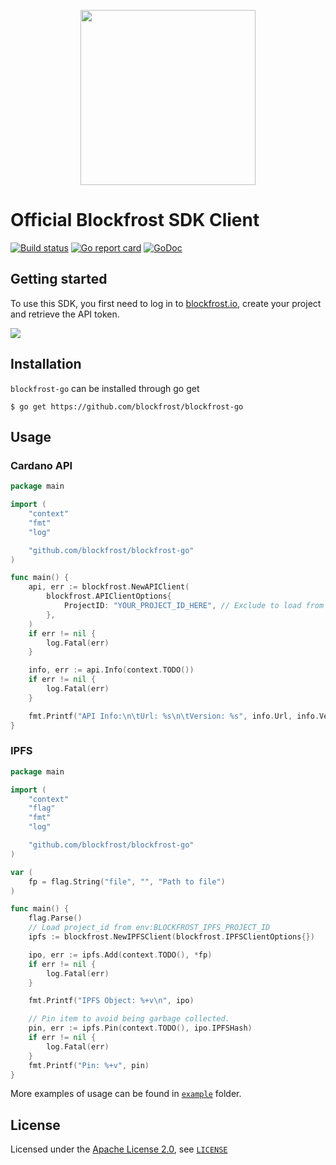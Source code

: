 <p align="center">
  <a href="https://blockfrost.io" target="_blank" align="center">
    <img src="https://blockfrost.io/images/logo.svg" width="280">
  </a>
  <br />
</p>

# Official Blockfrost SDK Client

[![Build status](https://github.com/blockfrost/blockfrost-go/actions/workflows/test.yml/badge.svg?branch=staging)](https://github.com/blockfrost/blockfrost-go/actions/workflows/test.yml)
[![Go report card](https://goreportcard.com/badge/github.com/blockfrost/blockfrost-go)](https://goreportcard.com/report/github.com/blockfrost/blockfrost-go)
[![GoDoc](https://godoc.org/github.com/blockfrost/blockfrost-go?status.svg)](https://godoc.org/github.com/blockfrost/blockfrost-go)

## Getting started

To use this SDK, you first need to log in to [blockfrost.io](https://blockfrost.io), create your project and retrieve the API token.

<img src="https://i.imgur.com/smY12ro.png">

<br/>

## Installation

`blockfrost-go` can be installed through go get

```console
$ go get https://github.com/blockfrost/blockfrost-go
```

## Usage

### Cardano API
```go
package main

import (
	"context"
	"fmt"
	"log"

	"github.com/blockfrost/blockfrost-go"
)

func main() {
	api, err := blockfrost.NewAPIClient(
		blockfrost.APIClientOptions{
            ProjectID: "YOUR_PROJECT_ID_HERE", // Exclude to load from env:BLOCKFROST_PROJECT_ID
        },
	)
	if err != nil {
		log.Fatal(err)
	}

	info, err := api.Info(context.TODO())
	if err != nil {
		log.Fatal(err)
	}

	fmt.Printf("API Info:\n\tUrl: %s\n\tVersion: %s", info.Url, info.Version)
}
```

### IPFS

```go
package main

import (
	"context"
	"flag"
	"fmt"
	"log"

	"github.com/blockfrost/blockfrost-go"
)

var (
	fp = flag.String("file", "", "Path to file")
)

func main() {
	flag.Parse()
	// Load project_id from env:BLOCKFROST_IPFS_PROJECT_ID
	ipfs := blockfrost.NewIPFSClient(blockfrost.IPFSClientOptions{})

	ipo, err := ipfs.Add(context.TODO(), *fp)
	if err != nil {
		log.Fatal(err)
	}

	fmt.Printf("IPFS Object: %+v\n", ipo)

	// Pin item to avoid being garbage collected.
	pin, err := ipfs.Pin(context.TODO(), ipo.IPFSHash)
	if err != nil {
		log.Fatal(err)
	}
	fmt.Printf("Pin: %+v", pin)
}
```

More examples of usage can be found in [`example`](https://github.com/blockfrost/blockfrost-go/tree/master/example) folder.

## License

Licensed under the [Apache License 2.0](https://opensource.org/licenses/Apache-2.0), see [`LICENSE`](https://github.com/blockfrost/blockfrost-go/blob/master/LICENSE)
